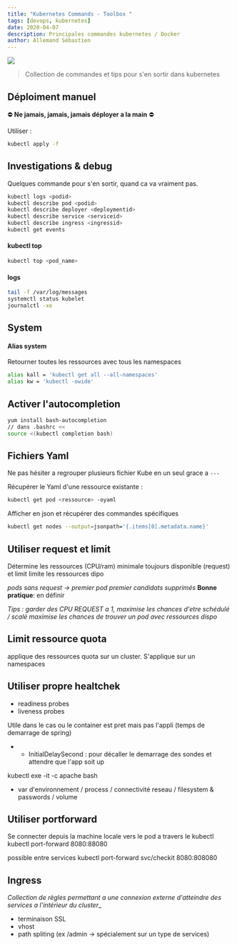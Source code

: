 ```yaml
---
title: "Kubernetes Commands - Toolbox "
tags: [devops, kubernetes]
date: 2020-04-07
description: Principales commandes kubernetes / Docker
author: Allemand Sébastien
---
```


![](./../../../assets/devops/docker_k8s.png#center)

> Collection de commandes et tips pour s'en sortir dans kubernetes


## Déploiment manuel
⛔️ **Ne jamais, jamais, jamais déployer a la main** ⛔️

Utiliser :

```bash
kubectl apply -f
```

## Investigations & debug
Quelques commande pour s'en sortir, quand ca va vraiment pas.

```bash
kubectl logs <podid>
kubectl describe pod <podid>
kubectl describe deployer <deploymentid>
kubectl describe service <serviceid>
kubectl describe ingress <ingressid>
kubectl get events
```

#### kubectl top
```bash
kubectl top <pod_name>
```

#### logs
```bash
tail -f /var/log/messages
systemctl status kubelet
journalctl -xe
```

## System
#### Alias system
Retourner toutes les ressources avec tous les namespaces
```bash
alias kall = 'kubectl get all --all-namespaces'
alias kw = 'kubectl -owide'
```

## Activer l'autocompletion
```bash
yum install bash-autocompletion
// dans .bashrc <<
source <(kubectl completion bash)
```


## Fichiers Yaml

Ne pas hésiter a regrouper plusieurs fichier Kube en un seul grace a `---`

Récupérer le Yaml d'une ressource existante :
```bash
kubectl get pod <ressource> -oyaml
```

Afficher en json et récupérer des commandes spécifiques
```bash
kubectl get nodes --output=jsonpath='{.items[0].metadata.name}'
```

## Utiliser request et limit
Détermine les ressources (CPU/ram) minimale toujours disponible (request) et limit limite les ressources dipo

_pods sans request -> premier pod premier candidats supprimés_
**Bonne pratique**: en définir

_Tips : garder des CPU REQUEST a 1, maximise les chances d'etre schédulé / scalé_
_maximise les chances de trouver un pod avec ressources dispo_

## Limit ressource quota
applique des ressources quota sur un cluster. S'applique sur un namespaces

## Utiliser propre healtchek

- readiness probes
- liveness probes

Utile dans le cas ou le container est pret mais pas l'appli (temps de demarrage de spring)
-  - InitialDelaySecond : pour décaller le demarrage des sondes et attendre que l'app soit up

kubectl exe -it <id> -c apache bash
- var d'environnement / process / connectivité reseau / filesystem & passwords / volume

## Utiliser portforward
Se connecter depuis la machine locale vers le pod a travers le kubectl
kubectl port-forward <pod> 8080:88080

possible entre services
kubectl port-forward svc/checkit 8080:808080


## Ingress
_Collection de règles permettant a une connexion externe d'atteindre des services a l'intérieur du cluster__

-  terminaison SSL
- vhost
- path spliting (ex /admin -> spécialement sur un type de services)


